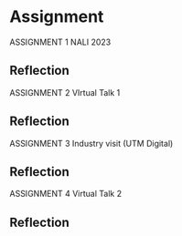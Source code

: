# Assignment
ASSIGNMENT 1 NALI 2023<br>
## Reflection<br>
ASSIGNMENT 2 VIrtual Talk 1<br>
## Reflection<br>
ASSIGNMENT 3 Industry visit (UTM Digital)<br>
## Reflection<br>
ASSIGNMENT 4 Virtual Talk 2<br>
## Reflection<br>

